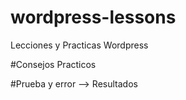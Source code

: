 # wordpress-lessons
Lecciones y Practicas Wordpress

#Consejos Practicos

#Prueba y error --> Resultados
